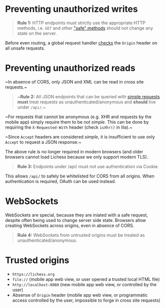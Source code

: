 # Preventing unauthorized writes

> **Rule 1:** HTTP endpoints must strictly use the appropriate HTTP methods, i.e. `GET` and other ["safe" methods](https://developer.mozilla.org/en-US/docs/Glossary/safe) should not change any state on the server.

Before even routing, a global request handler [checks](https://github.com/ornicar/lila/blob/master/modules/security/src/main/CSRFRequestHandler.scala) the `Origin` header on all unsafe requests.

# Preventing unauthorized reads

~In absence of CORS, only JSON and XML can be read in cross site requests.~

> ~**Rule 2:** All JSON endpoints that can be queried with [simple requests](https://developer.mozilla.org/en-US/docs/Web/HTTP/CORS#Simple_requests) **must** treat requests as unauthenticated/anonymous and **should** live under `/api/`.~

~For requests that cannot be anonymous (e.g. XHR and requests by the mobile app) simply require them to be *not simple*. This can be done by requiring the `X-Requested-With` header (check `isXhr()` in lila).~

~Since `Accept` headers are considered *simple*, it is insufficient to use only `Accept` to request a JSON response.~

The above rule is no longer required in modern browsers (and older browsers cannot load Lichess because we only support modern TLS).

> **Rule 3:** Endpoints under /api/ must not use authentication via Cookie.

This allows `/api/` to safely be whitelisted for CORS from all origins. When authentication is required, OAuth can be used instead.

# WebSockets

WebSockets are special, because they are iniated with a safe request, despite often being used to change server side state. Browsers allow creating WebSockets across origins, even in absence of CORS.

> **Rule 4:** WebSockets from untrusted origins must be treated as unauthenticated/anonymous.

# Trusted origins

* `https://lichess.org`
* `file://` (mobile app web view, or user opened a trusted local HTML file)
* `http://localhost:8080` (new mobile app web view, or controlled by the user)
* Absense of `Origin` header (mobile app web view, or programmatic access controlled by the user, impossible to forge in cross site requests)